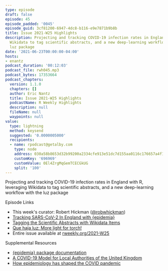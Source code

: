 ```yaml
---
type: episode
draft: false
episode: 45
episode_padded: '0045'
episode_guid: 3cf81200-6947-4dc8-b116-e9e7871b9b8b
title: Issue 2021-W25 Highlights
description: Projecting and tracking COVID-19 infection rates in England with R, leveraging
  Wikidata to tag scientific abstracts, and a new deep-learning workflow with the
  luz package
date: '2021-06-23T00:00:00-04:00'
hosts:
- enantz
podcast_duration: '00:12:03'
podcast_file: rwh045.mp3
podcast_bytes: 17353664
podcast_chapters:
  version: 1.1.0
  chapters: []
  author: Eric Nantz
  title: Issue 2021-W25 Highlights
  podcastName: R Weekly Highlights
  description: null
  fileName: null
  waypoints: null
value:
  type: lightning
  method: keysend
  suggested: '0.0000005000'
  recipients:
  - name: rpodcast@getalby.com
    type: node
    address: 030a58b8653d32b99200a2334cfe913e51dc7d155aa0116c176657a4f1722677a3
    customKey: '696969'
    customValue: 0El4ZrgMqGemTCECGkUG
    split: '100'
---
```

Projecting and tracking COVID-19 infection rates in England with R,
leveraging Wikidata to tag scientific abstracts, and a new deep-learning
workflow with the luz package

Episode Links

-   This week's curator: Robert Hickman
    (<a href="https://twitter.com/robwhickman"
    rel="nofollow">@robwhickman</a>)
-   <a
    href="https://imperialcollegelondon.github.io/epidemia/articles/multiple-obs.html"
    rel="nofollow">Tracking SARS-CoV-2 In England with {epidemia}</a>
-   <a
    href="https://dwayzer.netlify.app/posts/2021-06-15-tagging-the-abstracts-with-wikidata-items"
    rel="nofollow">Tagging the Scientific Abstracts with Wikidata Items</a>
-   <a href="https://blogs.rstudio.com/tensorflow/posts/2021-06-17-luz"
    rel="nofollow">Que haja luz: More light for torch!</a>
-   Entire issue available at
    <a href="https://rweekly.org/2021-W25.html"
    rel="nofollow">rweekly.org/2021-W25</a>

Supplemental Resources

-   <a href="https://imperialcollegelondon.github.io/epidemia/index.html"
    rel="nofollow">{epidemia} package documentation</a>
-   <a
    href="https://rss.org.uk/RSS/media/File-library/News/2021/MishraScott.pdf"
    rel="nofollow">A COVID-19 Model for Local Authorities of the United
    Kingdom</a>
-   <a href="https://www.nature.com/articles/d41586-021-00183-z"
    rel="nofollow">How epidemiology has shaped the COVID pandemic</a>
